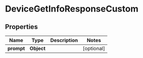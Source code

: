 

# DeviceGetInfoResponseCustom


## Properties

| Name | Type | Description | Notes |
|------------ | ------------- | ------------- | -------------|
|**prompt** | **Object** |  |  [optional] |



